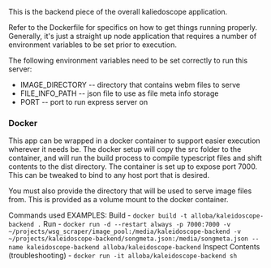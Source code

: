 This is the backend piece of the overall kaliedoscope application. 

Refer to the Dockerfile for specifics on how to get things running properly.
Generally, it's just a straight up node application that requires a number of environment variables 
to be set prior to execution. 

The following environment variables need to be set correctly to run this server: 
- IMAGE_DIRECTORY -- directory that contains webm files to serve
- FILE_INFO_PATH -- json file to use as file meta info storage
- PORT -- port to run express server on 

### Docker
This app can be wrapped in a docker container to support easier execution wherever it needs be. 
The docker setup will copy the src folder to the container, and will run the build process to compile typescript files and shift contents to the dist directory. 
The container is set up to expose port 7000. This can be tweaked to bind to any host port that is desired. 

You must also provide the directory that will be used to serve image files from. 
This is provided as a volume mount to the docker container. 

Commands used EXAMPLES: 
Build - `docker build -t alloba/kaleidoscope-backend .`
Run - `docker run -d --restart always -p 7000:7000 -v ~/projects/wsg_scraper/image_pool:/media/kaleidoscope-backend -v ~/projects/kaleidoscope-backend/songmeta.json:/media/songmeta.json --name kaleidoscope-backend alloba/kaleidoscope-backend`
Inspect Contents (troubleshooting) - `docker run -it alloba/kaleidoscope-backend sh`